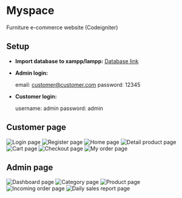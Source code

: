 # Myspace
Furniture e-commerce website (Codeigniter)

## Setup
-  **Import database to xampp/lampp:**
	[Database link](https://github.com/fadlan7/myspace/blob/main/db_myspace.sql)

-  **Admin login:**


	email: customer@customer.com
	password: 12345

-  **Customer login:**



	username: admin
	password: admin

## Customer page

![Login page](https://github.com/fadlan7/myspace/blob/main/screenShot/loginPage.png)
![Register page](https://github.com/fadlan7/myspace/blob/main/screenShot/registerPage.png)
![Home page](https://github.com/fadlan7/myspace/blob/main/screenShot/homePage.png)
![Detail product page](https://github.com/fadlan7/myspace/blob/main/screenShot/productDetail-page.png)
![Cart page](https://github.com/fadlan7/myspace/blob/main/screenShot/cart-page.png)
![Checkout page](https://github.com/fadlan7/myspace/blob/main/screenShot/checkout-page.png)
![My order page](https://github.com/fadlan7/myspace/blob/main/screenShot/myOrder-page.png)

## Admin page

![Dashboard page](https://github.com/fadlan7/myspace/blob/main/screenShot/admin-dashboard.png)
![Category page](https://github.com/fadlan7/myspace/blob/main/screenShot/admin-category.png)
![Product page](https://github.com/fadlan7/myspace/blob/main/screenShot/admin-product.png)
![Incoming order page](https://github.com/fadlan7/myspace/blob/main/screenShot/admin-incomingOrder.png)
![Daily sales report page](https://github.com/fadlan7/myspace/blob/main/screenShot/admin-dailySalesReport.png)